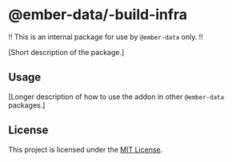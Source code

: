 # @ember-data/-build-infra

!! This is an internal package for use by `@ember-data` only. !!

[Short description of the package.]

## Usage

[Longer description of how to use the addon in other `@ember-data` packages.]

## License

This project is licensed under the [MIT License](LICENSE.md).
